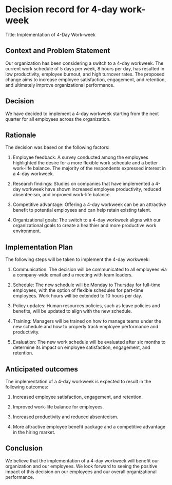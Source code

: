 # Decision record for 4-day work-week

Title: Implementation of 4-Day Work-week

## Context and Problem Statement

Our organization has been considering a switch to a 4-day workweek. The current work schedule of 5 days per week, 8 hours per day, has resulted in low productivity, employee burnout, and high turnover rates. The proposed change aims to increase employee satisfaction, engagement, and retention, and ultimately improve organizational performance.

## Decision

We have decided to implement a 4-day workweek starting from the next quarter for all employees across the organization.

## Rationale

The decision was based on the following factors:

1. Employee feedback: A survey conducted among the employees highlighted the desire for a more flexible work schedule and a better work-life balance. The majority of the respondents expressed interest in a 4-day workweek.

2. Research findings: Studies on companies that have implemented a 4-day workweek have shown increased employee productivity, reduced absenteeism, and improved work-life balance.

3. Competitive advantage: Offering a 4-day workweek can be an attractive benefit to potential employees and can help retain existing talent.

4. Organizational goals: The switch to a 4-day workweek aligns with our organizational goals to create a healthier and more productive work environment.

## Implementation Plan

The following steps will be taken to implement the 4-day workweek:

1. Communication: The decision will be communicated to all employees via a company-wide email and a meeting with team leaders.

2. Schedule: The new schedule will be Monday to Thursday for full-time employees, with the option of flexible schedules for part-time employees. Work hours will be extended to 10 hours per day.

3. Policy updates: Human resources policies, such as leave policies and benefits, will be updated to align with the new schedule.

4. Training: Managers will be trained on how to manage teams under the new schedule and how to properly track employee performance and productivity.

5. Evaluation: The new work schedule will be evaluated after six months to determine its impact on employee satisfaction, engagement, and retention.

## Anticipated outcomes

The implementation of a 4-day workweek is expected to result in the following outcomes:

1. Increased employee satisfaction, engagement, and retention.

2. Improved work-life balance for employees.

3. Increased productivity and reduced absenteeism.

4. More attractive employee benefit package and a competitive advantage in the hiring market. 

## Conclusion

We believe that the implementation of a 4-day workweek will benefit our organization and our employees. We look forward to seeing the positive impact of this decision on our employees and our overall organizational performance.
